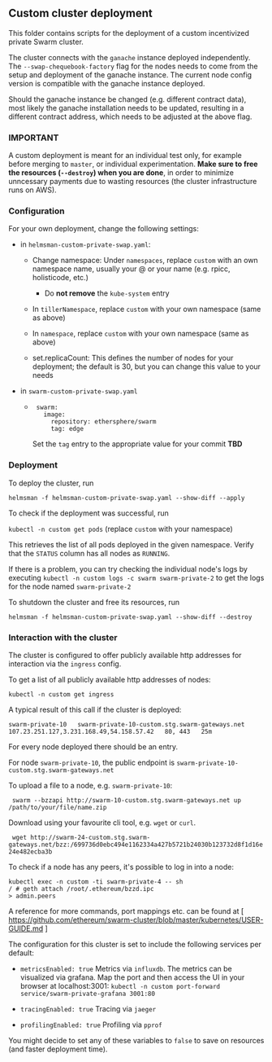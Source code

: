 ## Custom cluster deployment

This folder contains scripts for the deployment of a custom incentivized private Swarm cluster.

The cluster connects with the `ganache` instance deployed independently.
The `--swap-chequebook-factory` flag for the nodes needs to come from the setup and deployment of the ganache instance.
The current node config version is compatible with the ganache instance deployed.

Should the ganache instance be changed (e.g. different contract data), most likely the ganache installation needs to be updated, resulting in a different contract address, which needs to be adjusted at the above flag.

### IMPORTANT
A custom deployment is meant for an individual test only, for example before merging to `master`, or individual experimentation.
**Make sure to free the resources (`--destroy`) when you are done**, in order to minimize unncessary payments due to wasting resources (the cluster infrastructure runs on AWS).


### Configuration
For your own deployment, change the following settings:
* in `helmsman-custom-private-swap.yaml`:
  * Change namespace:
     Under `namespaces`, replace `custom` with an own namespace name, usually your @ or your name (e.g. rpicc, holisticode, etc.)
     * Do **not remove** the `kube-system` entry
  * In `tillerNamespace`, replace `custom` with your own namespace (same as above)
  * In `namespace`, replace `custom` with your own namespace (same as above)

  * set.replicaCount:
     This defines the number of nodes for your deployment; the default is 30, but you can change this value to your needs

* in `swarm-custom-private-swap.yaml`
  *  ```
      swarm:
        image:
          repository: ethersphere/swarm
          tag: edge
      ```
      Set the `tag` entry to the appropriate value for your commit **TBD**


### Deployment

To deploy the cluster, run

```
helmsman -f helmsman-custom-private-swap.yaml --show-diff --apply
```

To check if the deployment was successful, run

`kubectl -n custom get pods` (replace `custom` with your namespace)

This retrieves the list of all pods deployed in the given namespace. 
Verify that the `STATUS` column has all nodes as `RUNNING`.

If there is a problem, you can try checking the individual node's logs by executing
`kubectl -n custom logs -c swarm swarm-private-2` to get the logs for the node named `swarm-private-2` 

To shutdown the cluster and free its resources, run

```
helmsman -f helmsman-custom-private-swap.yaml --show-diff --destroy
```


### Interaction with the cluster

The cluster is configured to offer publicly available http addresses for interaction via the `ingress` config.

To get a list of all publicly available http addresses of nodes:

`kubectl -n custom get ingress`

A typical result of this call if the cluster is deployed:

`swarm-private-10   swarm-private-10-custom.stg.swarm-gateways.net   107.23.251.127,3.231.168.49,54.158.57.42   80, 443   25m`

For every node deployed there should be an entry.

For node `swarm-private-10`, the public endpoint is `swarm-private-10-custom.stg.swarm-gateways.net`


To upload a file to a node, e.g. `swarm-private-10`:

` swarm --bzzapi http://swarm-10-custom.stg.swarm-gateways.net up /path/to/your/file/name.zip`

Download using your favourite cli tool, e.g. `wget` or `curl`.

` wget http://swarm-24-custom.stg.swarm-gateways.net/bzz:/699736d0ebc494e1162334a427b5721b24030b123732d8f1d16e24e482ecba3b`

To check if a node has any peers, it's possible to log in into a node:

```
kubectl exec -n custom -ti swarm-private-4 -- sh
/ # geth attach /root/.ethereum/bzzd.ipc
> admin.peers
```

A reference for more commands, port mappings etc. can be found at [  https://github.com/ethereum/swarm-cluster/blob/master/kubernetes/USER-GUIDE.md ]


The configuration for this cluster is set to include the following services per default:
* `metricsEnabled: true`
   Metrics via `influxdb`. The metrics can be visualized via grafana. Map the port and then access the UI in your browser at localhost:3001:
   `kubectl -n custom port-forward service/swarm-private-grafana 3001:80`

* `tracingEnabled: true`
  Tracing via `jaeger`

*  `profilingEnabled: true`
  Profiling via `pprof`

You might decide to set any of these variables to `false` to save on resources (and faster deployment time).

